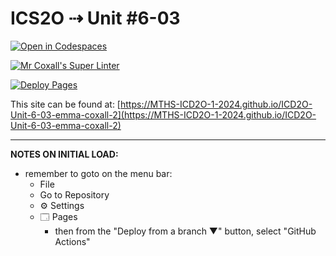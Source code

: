 # ICS2O ⇢ Unit #6-03

[![Open in Codespaces](https://classroom.github.com/assets/launch-codespace-2972f46106e565e64193e422d61a12cf1da4916b45550586e14ef0a7c637dd04.svg)](https://classroom.github.com/open-in-codespaces?assignment_repo_id=19586415)

[![Mr Coxall's Super Linter](https://github.com/MTHS-ICD2O-1-2024/ICD2O-Unit-6-03-emma-coxall-2/workflows/Mr%20Coxall's%20Super%20Linter/badge.svg)](https://github.com/MTHS-ICD2O-1-2024/ICD2O-Unit-6-03-emma-coxall-2/actions)

[![Deploy Pages](https://github.com/MTHS-ICD2O-1-2024/ICD2O-Unit-6-03-emma-coxall-2/workflows/Deploy%20Pages/badge.svg)](https://github.com/MTHS-ICD2O-1-2024/ICD2O-Unit-6-03-emma-coxall-2/actions)

This site can be found at: [https://MTHS-ICD2O-1-2024.github.io/ICD2O-Unit-6-03-emma-coxall-2](https://MTHS-ICD2O-1-2024.github.io/ICD2O-Unit-6-03-emma-coxall-2)

---

**NOTES ON INITIAL LOAD:**
- remember to goto on the menu bar:
  - File
  - Go to Repository
  - ⚙ Settings
  - 🗔 Pages
    - then from the "Deploy from a branch ▼" button, select "GitHub Actions"
